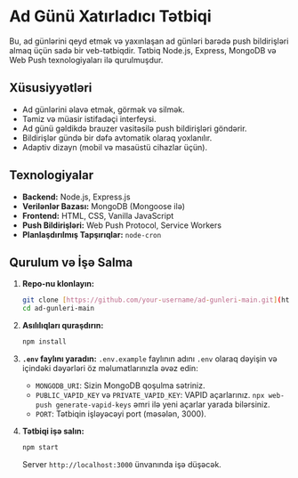 # Ad Günü Xatırladıcı Tətbiqi

Bu, ad günlərini qeyd etmək və yaxınlaşan ad günləri barədə push bildirişləri almaq üçün sadə bir veb-tətbiqdir. Tətbiq Node.js, Express, MongoDB və Web Push texnologiyaları ilə qurulmuşdur.

## Xüsusiyyətləri

-   Ad günlərini əlavə etmək, görmək və silmək.
-   Təmiz və müasir istifadəçi interfeysi.
-   Ad günü gəldikdə brauzer vasitəsilə push bildirişləri göndərir.
-   Bildirişlər gündə bir dəfə avtomatik olaraq yoxlanılır.
-   Adaptiv dizayn (mobil və masaüstü cihazlar üçün).

## Texnologiyalar

-   **Backend:** Node.js, Express.js
-   **Verilənlər Bazası:** MongoDB (Mongoose ilə)
-   **Frontend:** HTML, CSS, Vanilla JavaScript
-   **Push Bildirişləri:** Web Push Protocol, Service Workers
-   **Planlaşdırılmış Tapşırıqlar:** `node-cron`

## Qurulum və İşə Salma

1.  **Repo-nu klonlayın:**
    ```bash
    git clone [https://github.com/your-username/ad-gunleri-main.git](https://github.com/your-username/ad-gunleri-main.git)
    cd ad-gunleri-main
    ```

2.  **Asılılıqları quraşdırın:**
    ```bash
    npm install
    ```

3.  **`.env` faylını yaradın:**
    `.env.example` faylının adını `.env` olaraq dəyişin və içindəki dəyərləri öz məlumatlarınızla əvəz edin:
    -   `MONGODB_URI`: Sizin MongoDB qoşulma sətriniz.
    -   `PUBLIC_VAPID_KEY` və `PRIVATE_VAPID_KEY`: VAPID açarlarınız. `npx web-push generate-vapid-keys` əmri ilə yeni açarlar yarada bilərsiniz.
    -   `PORT`: Tətbiqin işləyəcəyi port (məsələn, 3000).

4.  **Tətbiqi işə salın:**
    ```bash
    npm start
    ```

    Server `http://localhost:3000` ünvanında işə düşəcək.
